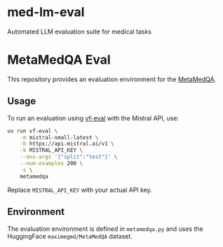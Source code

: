 # med-lm-eval
Automated LLM evaluation suite for medical tasks
# MetaMedQA Eval

This repository provides an evaluation environment for the [MetaMedQA](https://huggingface.co/datasets/maximegmd/MetaMedQA).

## Usage

To run an evaluation using [vf-eval](https://github.com/EleutherAI/vf-eval) with the Mistral API, use:

```sh
uv run vf-eval \
	-m mistral-small-latest \
	-b https://api.mistral.ai/v1 \
	-k MISTRAL_API_KEY \
	--env-args '{"split":"test"}' \
	--num-examples 200 \
	-s \
	metamedqa
```

Replace `MISTRAL_API_KEY` with your actual API key.

## Environment

The evaluation environment is defined in `metamedqa.py` and uses the HuggingFace `maximegmd/MetaMedQA` dataset.
